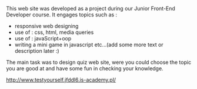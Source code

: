 This web site was developed as a project during our Junior Front-End Developer course.
It engages topics such as : 
- responsive web designing
- use of : css, html, media queries
- use of : javaScript+oop  
- writing a mini game in javascript etc...(add some more text or description later :) 

The main task was to design quiz web site, were you could choose the topic you are good at and have some 
fun in checking your knowledge. 


http://www.testyourself.jfddl6.is-academy.pl/